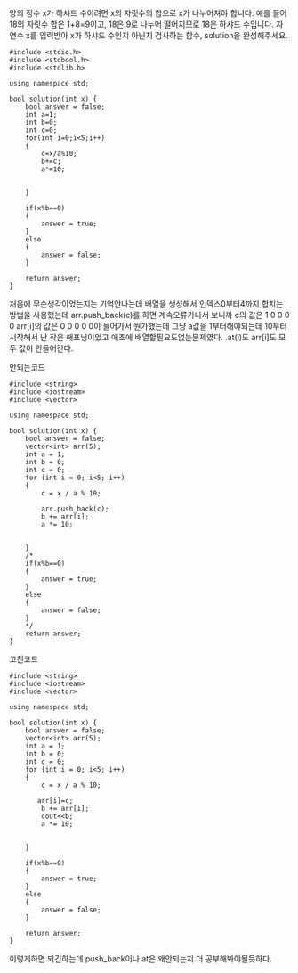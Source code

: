양의 정수 x가 하샤드 수이려면 x의 자릿수의 합으로 x가 나누어져야 합니다. 예를 들어 18의 자릿수 합은 1+8=9이고, 18은 9로 나누어 떨어지므로 18은 하샤드 수입니다. 자연수 x를 입력받아 x가 하샤드 수인지 아닌지 검사하는 함수, solution을 완성해주세요.

```
#include <stdio.h>
#include <stdbool.h>
#include <stdlib.h>

using namespace std;

bool solution(int x) {
    bool answer = false;
    int a=1;
    int b=0;
    int c=0;
    for(int i=0;i<5;i++)
    {
        c=x/a%10;
        b+=c;
        a*=10;   
       
        
    }
    
    if(x%b==0)
    {
        answer = true;
    }
    else
    {
        answer = false;
    }
    
    return answer;
}
```

처음에 무슨생각이었는지는 기억안나는데 배열을 생성해서 인덱스0부터4까지 합치는방법을 사용했는데 arr.push_back(c)를 하면 계속오류가나서 보니까 
c의 값은 1 0 0 0 0 arr[i]의 값은 0 0 0 0 0이 들어가서 뭔가했는데 그냥 a값을 1부터해야되는데 10부터시작해서 난 작은 해프닝이었고 애초에 배열할필요도없는문제였다.    .at(i)도 arr[i]도 모두 값이 안들어간다.

안되는코드
```
#include <string>
#include <iostream>
#include <vector>

using namespace std;

bool solution(int x) {
    bool answer = false;
    vector<int> arr(5);
	int a = 1;
    int b = 0;
	int c = 0;
	for (int i = 0; i<5; i++)
	{
		c = x / a % 10;
       
        arr.push_back(c);
        b += arr[i];
		a *= 10;
	
		
	}
    /*
    if(x%b==0)
    {
        answer = true;
    }
    else
    {
        answer = false;
    }
    */
    return answer;
}
```

고친코드
```
#include <string>
#include <iostream>
#include <vector>

using namespace std;

bool solution(int x) {
    bool answer = false;
    vector<int> arr(5);
	int a = 1;
    int b = 0;
	int c = 0;
	for (int i = 0; i<5; i++)
	{
		c = x / a % 10;
       
       arr[i]=c;
        b += arr[i];
        cout<<b;
		a *= 10;
	
		
	}
    
    if(x%b==0)
    {
        answer = true;
    }
    else
    {
        answer = false;
    }
    
    return answer;
}
```
이렇게하면 되긴하는데 push_back이나 at은 왜안되는지 더 공부해봐야될듯하다.